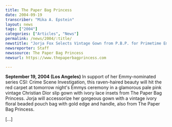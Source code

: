 ```yaml
---
title: The Paper Bag Princess
date: 2004-09-19
transcriber: "Mika A. Epstein"
layout: news
tags: ["2004"]
categories: ["Articles", "News"]
permalink: /news/2004/:title/
newstitle: "Jorja Fox Selects Vintage Gown from P.B.P. for Primetime Emmys"
newsreporter: Staff
newssource: The Paper Bag Princess
newsurl: https://www.thepaperbagprincess.com

---
```


**September 19, 2004 (Los Angeles)** In support of her Emmy-nominated series CSI: Crime Scene Investigation, this raven-haired beauty will hit the red carpet at tomorrow night's Emmys ceremony in a glamorous pale pink vintage Christian Dior slip gown with ivory lace insets from The Paper Bag Princess. Jorja will accessorize her gorgeous gown with a vintage ivory floral beaded pouch bag with gold edge and handle, also from The Paper Bag Princess.

[...]
